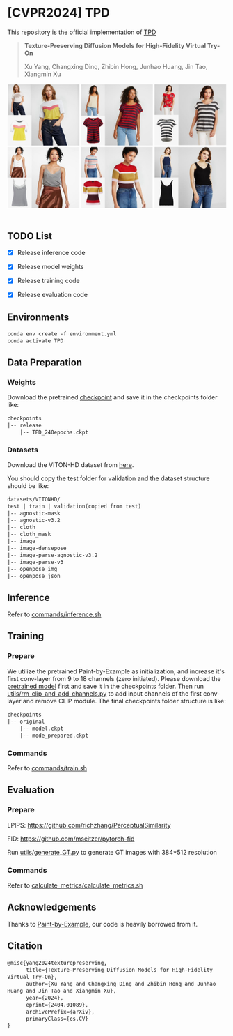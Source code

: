 # [CVPR2024] TPD

This repository is the official implementation of [TPD](https://arxiv.org/abs/2404.01089)

> **Texture-Preserving Diffusion Models for High-Fidelity Virtual Try-On**
>
> Xu Yang, Changxing Ding, Zhibin Hong, Junhao Huang, Jin Tao, Xiangmin Xu

![teaser](./assets/Teaser.jpg)&nbsp;

## TODO List

- [x] Release inference code
- [x] Release model weights
- [x] Release training code
- [x] Release evaluation code



## Environments

```
conda env create -f environment.yml
conda activate TPD
```



## Data Preparation

### Weights

Download the pretrained [checkpoint](https://drive.google.com/file/d/1twsjZ0kQkyFdfLcw8EYmvQmsRIgqnI3o/view?usp=sharing) and save it in the checkpoints folder like: 

```
checkpoints
|-- release
	|-- TPD_240epochs.ckpt
```



### Datasets

Download the VITON-HD dataset from [here](https://github.com/shadow2496/VITON-HD).

You should copy the test folder for validation and the dataset structure should be like: 

```
datasets/VITONHD/
test | train | validation(copied from test)
|-- agnostic-mask
|-- agnostic-v3.2
|-- cloth
|-- cloth_mask
|-- image
|-- image-densepose
|-- image-parse-agnostic-v3.2
|-- image-parse-v3
|-- openpose_img
|-- openpose_json
```



## Inference

Refer to [commands/inference.sh](./commands/inference.sh)


## Training

### Prepare

We utilize the pretrained Paint-by-Example as initialization, and increase it's first conv-layer from 9 to 18 channels (zero initiated).  Please download the [pretrained model](https://github.com/Fantasy-Studio/Paint-by-Example) first and save it in the checkpoints folder. Then run [utils/rm_clip_and_add_channels.py](./utils/rm_clip_and_add_channels.py) to add input channels of the first conv-layer and remove CLIP module. The final checkpoints folder structure is like: 

```
checkpoints
|-- original
	|-- model.ckpt
	|-- mode_prepared.ckpt	
```

### Commands

Refer to [commands/train.sh](./commands/train.sh)



## Evaluation

### Prepare 

LPIPS: https://github.com/richzhang/PerceptualSimilarity

FID: https://github.com/mseitzer/pytorch-fid

Run [utils/generate_GT.py](./utils/generate_GT.py) to generate GT images with 384*512 resolution



### Commands

Refer to  [calculate_metrics/calculate_metrics.sh](./calculate_metrics/calculate_metrics.sh)



## Acknowledgements

Thanks to [Paint-by-Example](https://github.com/Fantasy-Studio/Paint-by-Example), our code is heavily borrowed from it. 



## Citation

```
@misc{yang2024texturepreserving,
      title={Texture-Preserving Diffusion Models for High-Fidelity Virtual Try-On}, 
      author={Xu Yang and Changxing Ding and Zhibin Hong and Junhao Huang and Jin Tao and Xiangmin Xu},
      year={2024},
      eprint={2404.01089},
      archivePrefix={arXiv},
      primaryClass={cs.CV}
}
```